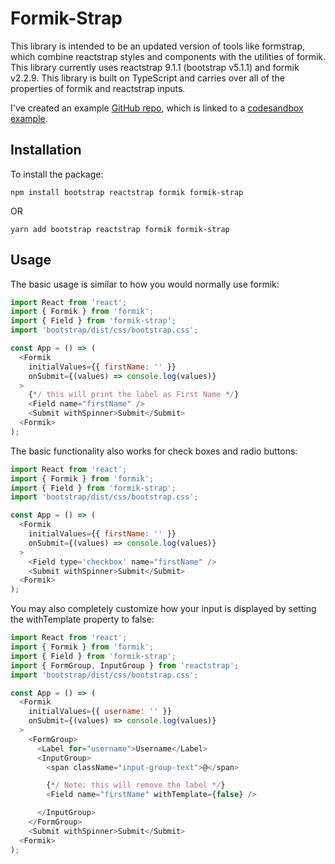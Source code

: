 # Formik-Strap

This library is intended to be an updated version of tools like formstrap, which combine reactstrap styles and components with the utilities of formik. This library currently uses reactstrap 9.1.1 (bootstrap v5.1.1) and formik v2.2.9. This library is built on TypeScript and carries over all of the properties of formik and reactstrap inputs.

I've created an example [GitHub repo](https://github.com/AJax2012/formik-strap-example), which is linked to a [codesandbox example](https://codesandbox.io/s/github/AJax2012/formik-strap-example).

## Installation

To install the package:

`npm install bootstrap reactstrap formik formik-strap`

OR

`yarn add bootstrap reactstrap formik formik-strap`

## Usage

The basic usage is similar to how you would normally use formik:

```javascript
import React from 'react';
import { Formik } from 'formik';
import { Field } from 'formik-strap';
import 'bootstrap/dist/css/bootstrap.css';

const App = () => (
  <Formik
    initialValues={{ firstName: '' }}
    onSubmit={(values) => console.log(values)}
  >
    {*/ this will print the label as First Name */}
    <Field name="firstName" />
    <Submit withSpinner>Submit</Submit>
  <Formik>
);
```

The basic functionality also works for check boxes and radio buttons:

```javascript
import React from 'react';
import { Formik } from 'formik';
import { Field } from 'formik-strap';
import 'bootstrap/dist/css/bootstrap.css';

const App = () => (
  <Formik
    initialValues={{ firstName: '' }}
    onSubmit={(values) => console.log(values)}
  >
    <Field type='checkbox' name="firstName" />
    <Submit withSpinner>Submit</Submit>
  <Formik>
);
```

You may also completely customize how your input is displayed by setting the withTemplate property to false:

```javascript
import React from 'react';
import { Formik } from 'formik';
import { Field } from 'formik-strap';
import { FormGroup, InputGroup } from 'reactstrap';
import 'bootstrap/dist/css/bootstrap.css';

const App = () => (
  <Formik
    initialValues={{ username: '' }}
    onSubmit={(values) => console.log(values)}
  >
    <FormGroup>
      <Label for="username">Username</Label>
      <InputGroup>
        <span className="input-group-text">@</span>

        {*/ Note: this will remove the label */}
        <Field name="firstName" withTemplate={false} />

      </InputGroup>
    </FormGroup>
    <Submit withSpinner>Submit</Submit>
  <Formik>
);
```
